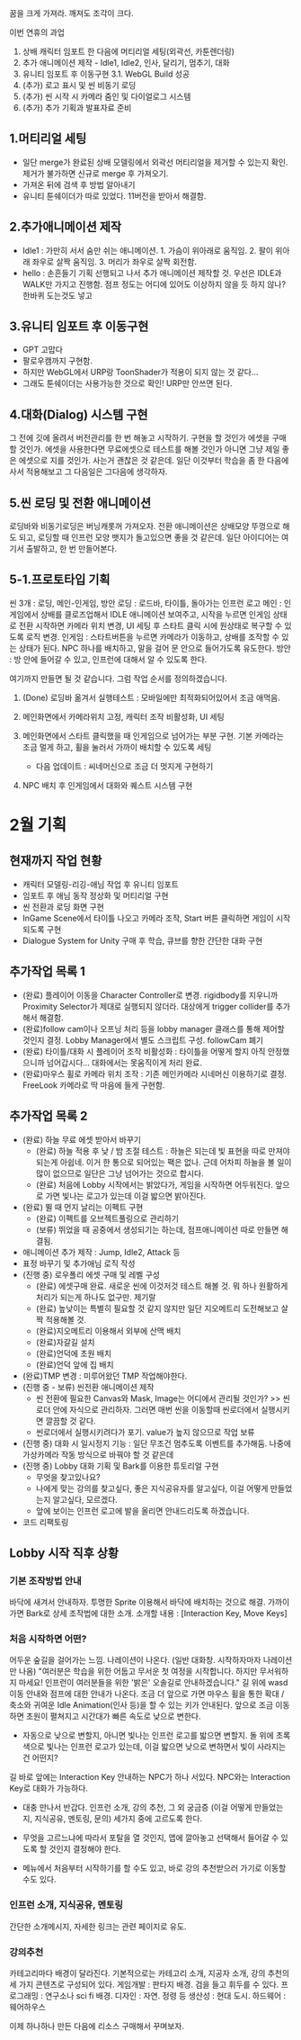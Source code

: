 꿈을 크게 가져라. 깨져도 조각이 크다. 



이번 연휴의 과업 

1. 상배 캐릭터 임포트 한 다음에 머티리얼 세팅(외곽선, 카툰렌더링)
2. 추가 애니메이션 제작 - Idle1, Idle2, 인사, 달리기, 멈추기, 대화
3. 유니티 임포트 후 이동구현 
	3.1. WebGL Build 성공 
4. (추가) 로고 표시 및 씬 비동기 로딩
5. (추가) 씬 시작 시 카메라 줌인 및 다이얼로그 시스템 
6. (추가) 추가 기획과 발표자료 준비 

## 1.머티리얼 세팅
- 일단 merge가 완료된 상배 모델링에서 외곽선 머티리얼을 제거할 수 있는지 확인. 제거가 불가하면 신규로 merge 후 가져오기. 
- 가져온 뒤에 검색 후 방법 알아내기 
- 유니티 툰쉐이더가 따로 있었다. 11버전을 받아서 해결함. 

## 2.추가애니메이션 제작 
- Idle1 : 가만히 서서 숨만 쉬는 애니메이션. 1. 가슴이 위아래로 움직임. 2. 팔이 위아래 좌우로 살짝 움직임. 3. 머리가 좌우로 살짝 회전함. 
- hello : 손흔들기 
기획 선행되고 나서 추가 애니메이션 제작할 것. 우선은 IDLE과 WALK만 가지고 진행함. 
점프 정도는 어디에 있어도 이상하지 않을 듯 하지 않나? 한바퀴 도는것도 넣고 

## 3.유니티 임포트 후 이동구현 
- GPT 고맙다 
- 팔로우캠까지 구현함. 
- 하지만 WebGL에서 URP랑 ToonShader가 적용이 되지 않는 것 같다... 
- 그래도 툰쉐이더는 사용가능한 것으로 확인! URP만 안쓰면 된다. 

## 4.대화(Dialog) 시스템 구현 
그 전에 깃에 올려서 버전관리를 한 번 해놓고 시작하기. 
구현을 할 것인가 에셋을 구매할 것인가. 
에셋을 사용한다면 무료에셋으로 테스트를 해볼 것인가 아니면 그냥 제일 좋은 에셋으로 지를 것인가. 사는거 괜찮은 것 같은데. 
일단 이것부터 학습을 좀 한 다음에 사서 적용해보고 그 다음일은 그다음에 생각하자. 

## 5.씬 로딩 및 전환 애니메이션 
로딩바와 비동기로딩은 버닝캐롯꺼 가져오자. 
전환 애니메이션은 상배모양 뚜껑으로 해도 되고, 
로딩할 때 인프런 모양 뱃지가 돌고있으면 좋을 것 같은데. 
일단 아이디어는 여기서 출발하고, 한 번 만들어본다. 

## 5-1.프로토타입 기획 
씬 3개 : 로딩, 메인-인게임, 방안 
로딩 : 로드바, 타이틀, 돌아가는 인프런 로고 
메인 : 인게임에서 상배를 클로즈업해서 IDLE 애니메이션 보여주고, 시작을 누르면 인게임 상태로 전환 
시작하면 카메라 위치 변경, UI 세팅 후 스타트 클릭 시에 원상태로 복구할 수 있도록 로직 변경. 
인게임 : 스타트버튼을 누르면 카메라가 이동하고, 상배를 조작할 수 있는 상태가 된다. NPC 하나를 배치하고, 말을 걸어 문 안으로 들어가도록 유도한다. 
방안 : 방 안에 들어갈 수 있고, 인프런에 대해서 알 수 있도록 한다. 

여기까지 만들면 될 것 같습니다. 그럼 작업 순서를 정의하겠습니다. 
1. (Done) 로딩바 옮겨서 실행테스트 : 모바일에만 최적화되어있어서 조금 애먹음. 
2. 메인화면에서 카메라위치 고정, 캐릭터 조작 비활성화, UI 세팅 
3. 메인화면에서 스타트 클릭했을 때 인게임으로 넘어가는 부분 구현. 기본 카메라는 조금 멀게 하고, 휠을 눌러서 가까이 배치할 수 있도록 세팅 

 	- 다음 업데이트 : 씨네머신으로 조금 더 멋지게 구현하기 
4. NPC 배치 후 인게임에서 대화와 퀘스트 시스템 구현 



# 2월 기획

## 현재까지 작업 현황 
- 캐릭터 모델링-리깅-애님 작업 후 유니티 임포트 
- 임포트 후 애님 동작 정상화 및 머티리얼 구현 
- 씬 전환과 로딩 화면 구현 
- InGame Scene에서 타이틀 나오고 카메라 조작, Start 버튼 클릭하면 게임이 시작되도록 구현 
- Dialogue System for Unity 구매 후 학습, 큐브를 향한 간단한 대화 구현 

## 추가작업 목록 1
- (완료) 플레이어 이동을 Character Controller로 변경. rigidbody를 지우니까 Proximity Selector가 제대로 실행되지 않더라. 대상에게 trigger collider를 추가해서 해결함. 
- (완료)follow cam이나 오프닝 처리 등을 lobby manager 클래스를 통해 제어할 것인지 결정. Lobby Manager에서 별도 스크립트 구성. followCam 폐기 
- (완료) 타이틀/대화 시 플레이어 조작 비활성화 : 타이틀을 어떻게 할지 아직 안정했으니까 넘어갑시다... 대화에서는 못움직이게 처리 완료. 
- (완료)마우스 휠로 카메라 위치 조작 : 기존 메인카메라 시네머신 이용하기로 결정. FreeLook 카메라로 딱 마음에 들게 구현함. 

## 추가작업 목록 2 

- (완료) 하늘 무료 에셋 받아서 바꾸기
  - (완료) 하늘 적용 후 낮 / 밤 조절 테스트 : 하늘은 되는데 빛 표현을 따로 만져야되는게 아쉽네. 이거 한 통으로 되어있는 팩은 없나. 근데 어차피 하늘을 볼 일이 많이 없으므로 일단은 그냥 넘어가는 것으로 합시다. 
  - (완료) 처음에 Lobby 시작에서는 밝았다가, 게임을 시작하면 어두워진다. 앞으로 가면 빛나는 로고가 있는데 이걸 밟으면 밝아진다. 
- (완료) 뛸 때 먼지 날리는 이펙트 구현
	- (완료) 이펙트를 오브젝트풀링으로 관리하기 
	- (보류) 뛰었을 때 공중에서 생성되기는 하는데, 점프애니메이션 따로 만들면 해결됨. 
- 애니메이션 추가 제작 : Jump, Idle2, Attack 등 
- 표정 바꾸기 및 추가애님 로직 작성 
- (진행 중) 로우폴리 에셋 구매 및 레벨 구성
	- (완료) 에셋구매 완료. 새로운 씬에 이것저것 테스트 해볼 것. 뭐 하나 원활하게 처리가 되는게 하나도 없구만. 제기랄
	- (완료) 높낮이는 특별히 필요할 것 같지 않지만 일단 지오메트리 도전해보고 살짝 적용해볼 것. 
	- (완료)지오메트리 이용해서 외부에 산맥 배치
	- (완료)자갈길 설치 
	- (완료)언덕에 초원 배치 
	- (완료)언덕 앞에 집 배치 
- (완료)TMP 변경 : 미루어왔던 TMP 작업해야한다. 
- (진행 중 - 보류) 씬전환 애니메이션 제작
  - 씬 전환에 필요한 Canvas와 Mask, Image는 어디에서 관리될 것인가? >> 씬로더 안에 자식으로 관리하자. 그러면 매번 씬을 이동할때 씬로더에서 실행시키면 깔끔할 것 같다. 
  - 씬로더에서 실행시키려다가 포기. value가 높지 않으므로 작업 보류 
- (진행 중) 대화 시 일시정지 기능 : 일단 무조건 멈추도록 이벤트를 추가해둠. 나중에 가상카메라 작동 방식으로 바꿔야 할 것 같은데 
- (진행 중) Lobby 대화 기획 및 Bark를 이용한 튜토리얼 구현
	- 무엇을 찾고있나요? 
	- 나에게 맞는 강의를 찾고싶다, 좋은 지식공유자를 알고싶다, 이걸 어떻게 만들었는지 알고싶다, 모르겠다. 
	- 앞에 보이는 인프런 로고에 발을 올리면 안내드리도록 하겠습니다. 
- 코드 리팩토링 



## Lobby 시작 직후 상황

### 기본 조작방법 안내
바닥에 새겨서 안내하자. 투명한 Sprite 이용해서 바닥에 배치하는 것으로 해결. 
가까이 가면 Bark로 상세 조작법에 대한 소개. 
소개할 내용 : [Interaction Key, Move Keys] 

### 처음 시작하면 어떤? 
어두운 숲길을 걸어가는 느낌. 나레이션이 나온다. (일반 대화창. 시작하자마자 나레이션만 나옴)
"여러분은 학습을 위한 어둡고 무서운 첫 여정을 시작합니다. 하지만 무서워하지 마세요! 인프런이 여러분들을 위한 '밝은' 오솔길로 안내하겠습니다." 
길 위에 wasd 이동 안내와 점프에 대한 안내가 나온다. 
조금 더 앞으로 가면 마우스 휠을 통한 확대 / 축소와 귀여운 Idle Animation(인사 등)을 할 수 있는 키가 안내된다. 
앞으로 조금 이동하면 초원이 펼쳐지고 시간대가 빠른 속도로 낮으로 변한다. 

- 자동으로 낮으로 변할지, 아니면 빛나는 인프런 로고를 밟으면 변할지. 돌 위에 초록색으로 빛나는 인프런 로고가 있는데, 이걸 밟으면 낮으로 변하면서 빛이 사라지는건 어떤지? 

길 바로 앞에는 Interaction Key 안내하는 NPC가 하나 서있다. NPC와는 Interaction Key로 대화가 가능하다. 

- 대충 만나서 반갑다. 인프런 소개, 강의 추천, 그 외 궁금증 (이걸 어떻게 만들었는지, 지식공유, 멘토링, 문의)  세가지 중에 고르도록 한다. 

- 무엇을 고르느냐에 따라서 포탈을 열 것인지, 맵에 깔아놓고 선택해서 들어갈 수 있도록 할 것인지 결정해야 한다. 
- 메뉴에서 처음부터 시작하기를 할 수도 있고, 바로 강의 추천받으러 가기로 이동할 수도 있다. 

### 인프런 소개, 지식공유, 멘토링
간단한 소개메시지, 자세한 링크는 관련 페이지로 유도. 

### 강의추천
카테고리마다 배경이 달라진다. 기본적으로는 카테고리 소개, 지공자 소개, 강의 추천의 세 가지 콘텐츠로 구성되어 있다. 
게임개발 : 판타지 배경. 검을 들고 휘두를 수 있다. 
프로그래밍 : 연구소나 sci fi 배경. 
디자인 : 자연. 정령 등
생산성 : 현대 도시. 
하드웨어 : 웨어하우스 


이제 하나하나 만든 다음에 리소스 구매해서 꾸며보자. 


